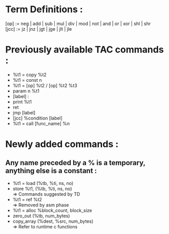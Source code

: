 # Term Definitions : 
[op] := neg | add | sub | mul | div | mod | not | and | or | xor | shl | shr  
[jcc] := jz | jnz | jgt | jge | jlt | jle

# Previously available TAC commands : 
- %t1 = copy %t2
- %t1 = const n
- %t1 = [op] %t2 / [op] %t2 %t3
- param n %t1
- [label] : 
- print %t1
- ret
- jmp [label]
- [jcc] %condition [label]
- %t1 = call [func_name] %n


# Newly added commands : 
## Any name preceded by a % is a temporary, anything else is a constant : 
- %t1 = load (%tb, %ti, ns, no)
- store %t1, (%tb, %ti, ns, no)  
=> Commands suggested by TD
- %t1 = ref %t2   
=> Removed by asm phase
- %t1 = alloc %block_count, block_size
- zero_out (%tb, num_bytes)   
- copy_array (%dest, %src, num_bytes)   
=> Refer to runtime c functions
